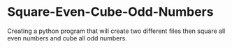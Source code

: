 # Square-Even-Cube-Odd-Numbers
Creating a python program that will create two different files then square all even numbers and cube all odd numbers.
